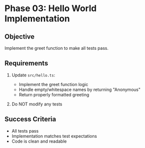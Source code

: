 # Phase 03: Hello World Implementation

## Objective
Implement the greet function to make all tests pass.

## Requirements
1. Update `src/hello.ts`:
   - Implement the greet function logic
   - Handle empty/whitespace names by returning "Anonymous"
   - Return properly formatted greeting

2. Do NOT modify any tests

## Success Criteria
- All tests pass
- Implementation matches test expectations
- Code is clean and readable